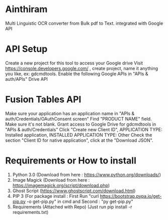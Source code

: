 # Ainthiram
Multi Linguistic OCR converter from Bulk pdf to Text. integrated with Google API

# API Setup
Create a new project for this tool to access your Google drive
Visit https://console.developers.google.com/ , create project, name it anything you like, ex: gdcmdtools.
Enable the following Google APIs in "APIs & auth/APIs"
Drive API

# Fusion Tables API
Make sure your application has an application name in "APIs & auth/Credentials/OAuthConsent screen"
Find "PRODUCT NAME" field. Make sure it's not blank.
Grant access to Google Drive for gdcmdtools in "APIs & auth/Credentials"
Click "Create new Client ID", APPLICATION TYPE: Installed application, INSTALLED APPLICATION TYPE: Other
Check the section "Client ID for native application", click at the "Download JSON".

# Requirements or How to install
1. Python 3.0 (Download from here : https://www.python.org/downloads/)
2. Image Magick (Download from here : https://imagemagick.org/script/download.php)
3. Ghost Script (https://www.ghostscript.com/download.html)
4. PIP 3 (For package install : First Run "curl https://bootstrap.pypa.io/get-pip.py -o get-pip.py" in cmd and Second : "py get-pip.py"
5. Requirements (Attached with Repo) (Just run pip install -r requirements.txt)
